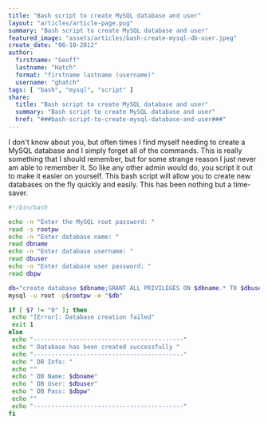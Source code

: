 ```yaml
---
title: "Bash script to create MySQL database and user"
layout: "articles/article-page.pug"
summary: "Bash script to create MySQL database and user"
featured_image: "assets/articles/bash-create-mysql-db-user.jpeg"
create_date: "06-10-2012"
author:
  firstname: "Geoff"
  lastname: "Hatch"
  format: "firstname lastname (username)"
  username: "ghatch"
tags: [ "bash", "mysql", "script" ]
share:
  title: "Bash script to create MySQL database and user"
  summary: "Bash script to create MySQL database and user"
  href: "###bash-script-to-create-mysql-database-and-user###"
---
```

I don't know about you, but often times I find myself needing to create a MySQL database and I simply forget all of the commands. This is really something that I should remember, but for some strange reason I just never am able to remember it. So like any other admin would do, you script it out to make it easier on yourself. This bash script will allow you to create new databases on the fly quickly and easily. This has been nothing but a time-saver.

```bash
#!/bin/bash

echo -n "Enter the MySQL root password: "
read -s rootpw
echo -n "Enter database name: "
read dbname
echo -n "Enter database username: "
read dbuser
echo -n "Enter database user password: "
read dbpw

db="create database $dbname;GRANT ALL PRIVILEGES ON $dbname.* TO $dbuser@localhost IDENTIFIED BY '$dbpw';FLUSH PRIVILEGES;"
mysql -u root -p$rootpw -e "$db"

if [ $? != "0" ]; then
 echo "[Error]: Database creation failed"
 exit 1
else
 echo "------------------------------------------"
 echo " Database has been created successfully "
 echo "------------------------------------------"
 echo " DB Info: "
 echo ""
 echo " DB Name: $dbname"
 echo " DB User: $dbuser"
 echo " DB Pass: $dbpw"
 echo ""
 echo "------------------------------------------"
fi
```
